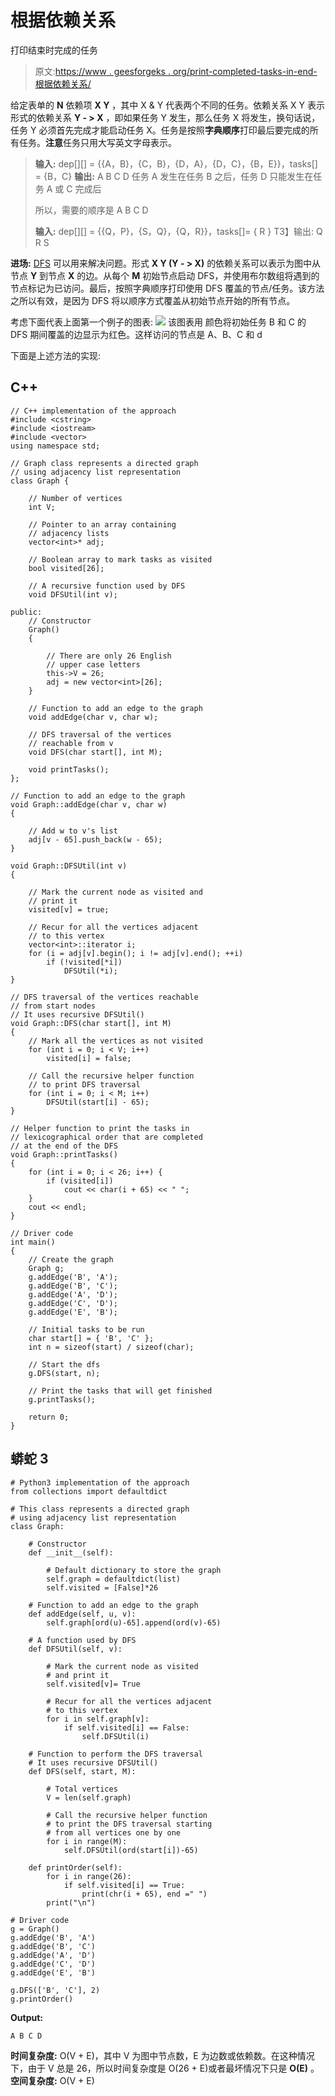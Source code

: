 # 根据依赖关系

打印结束时完成的任务

> 原文:[https://www . geesforgeks . org/print-completed-tasks-in-end-根据依赖关系/](https://www.geeksforgeeks.org/print-completed-tasks-at-end-according-to-dependencies/)

给定表单的 **N** 依赖项 **X Y** ，其中 X & Y 代表两个不同的任务。依赖关系 X Y 表示形式的依赖关系 **Y - > X** ，即如果任务 Y 发生，那么任务 X 将发生，换句话说，任务 Y 必须首先完成才能启动任务 X。任务是按照**字典顺序**打印最后要完成的所有任务。**注意**任务只用大写英文字母表示。

> **输入:** dep[][] = {{A，B}，{C，B}，{D，A}，{D，C}，{B，E}}，tasks[] = {B，C}
> **输出:** A B C D
> 任务 A 发生在任务 B 之后，任务 D 只能发生在任务 A 或 C 完成后
> 
> 所以，需要的顺序是 A B C D
> 
> **输入:** dep[][] = {{Q，P}，{S，Q}，{Q，R}}，tasks[]= { R }
> T3】输出: Q R S

**进场:** [DFS](https://www.geeksforgeeks.org/depth-first-search-or-dfs-for-a-graph/) 可以用来解决问题。形式 **X Y (Y - > X)** 的依赖关系可以表示为图中从节点 **Y** 到节点 **X** 的边。从每个 **M** 初始节点启动 DFS，并使用布尔数组将遇到的节点标记为已访问。最后，按照字典顺序打印使用 DFS 覆盖的节点/任务。该方法之所以有效，是因为 DFS 将以顺序方式覆盖从初始节点开始的所有节点。

考虑下面代表上面第一个例子的图表:
![](img/df8b873a593a2cf1e0f6c80f2e28ec2c.png)
该图表用
颜色将初始任务 B 和 C 的 DFS 期间覆盖的边显示为红色。这样访问的节点是 A、B、C 和 d

下面是上述方法的实现:

## C++

```
// C++ implementation of the approach
#include <cstring>
#include <iostream>
#include <vector>
using namespace std;

// Graph class represents a directed graph
// using adjacency list representation
class Graph {

    // Number of vertices
    int V;

    // Pointer to an array containing
    // adjacency lists
    vector<int>* adj;

    // Boolean array to mark tasks as visited
    bool visited[26];

    // A recursive function used by DFS
    void DFSUtil(int v);

public:
    // Constructor
    Graph()
    {

        // There are only 26 English
        // upper case letters
        this->V = 26;
        adj = new vector<int>[26];
    }

    // Function to add an edge to the graph
    void addEdge(char v, char w);

    // DFS traversal of the vertices
    // reachable from v
    void DFS(char start[], int M);

    void printTasks();
};

// Function to add an edge to the graph
void Graph::addEdge(char v, char w)
{

    // Add w to v's list
    adj[v - 65].push_back(w - 65);
}

void Graph::DFSUtil(int v)
{

    // Mark the current node as visited and
    // print it
    visited[v] = true;

    // Recur for all the vertices adjacent
    // to this vertex
    vector<int>::iterator i;
    for (i = adj[v].begin(); i != adj[v].end(); ++i)
        if (!visited[*i])
            DFSUtil(*i);
}

// DFS traversal of the vertices reachable
// from start nodes
// It uses recursive DFSUtil()
void Graph::DFS(char start[], int M)
{
    // Mark all the vertices as not visited
    for (int i = 0; i < V; i++)
        visited[i] = false;

    // Call the recursive helper function
    // to print DFS traversal
    for (int i = 0; i < M; i++)
        DFSUtil(start[i] - 65);
}

// Helper function to print the tasks in
// lexicographical order that are completed
// at the end of the DFS
void Graph::printTasks()
{
    for (int i = 0; i < 26; i++) {
        if (visited[i])
            cout << char(i + 65) << " ";
    }
    cout << endl;
}

// Driver code
int main()
{
    // Create the graph
    Graph g;
    g.addEdge('B', 'A');
    g.addEdge('B', 'C');
    g.addEdge('A', 'D');
    g.addEdge('C', 'D');
    g.addEdge('E', 'B');

    // Initial tasks to be run
    char start[] = { 'B', 'C' };
    int n = sizeof(start) / sizeof(char);

    // Start the dfs
    g.DFS(start, n);

    // Print the tasks that will get finished
    g.printTasks();

    return 0;
}
```

## 蟒蛇 3

```
# Python3 implementation of the approach
from collections import defaultdict 

# This class represents a directed graph 
# using adjacency list representation 
class Graph: 

    # Constructor 
    def __init__(self): 

        # Default dictionary to store the graph 
        self.graph = defaultdict(list) 
        self.visited = [False]*26

    # Function to add an edge to the graph 
    def addEdge(self, u, v): 
        self.graph[ord(u)-65].append(ord(v)-65) 

    # A function used by DFS 
    def DFSUtil(self, v): 

        # Mark the current node as visited 
        # and print it 
        self.visited[v]= True

        # Recur for all the vertices adjacent 
        # to this vertex 
        for i in self.graph[v]: 
            if self.visited[i] == False: 
                self.DFSUtil(i) 

    # Function to perform the DFS traversal 
    # It uses recursive DFSUtil() 
    def DFS(self, start, M): 

        # Total vertices 
        V = len(self.graph)

        # Call the recursive helper function 
        # to print the DFS traversal starting 
        # from all vertices one by one 
        for i in range(M):
            self.DFSUtil(ord(start[i])-65) 

    def printOrder(self):
        for i in range(26):
            if self.visited[i] == True:
                print(chr(i + 65), end =" ")
        print("\n")

# Driver code 
g = Graph() 
g.addEdge('B', 'A') 
g.addEdge('B', 'C') 
g.addEdge('A', 'D') 
g.addEdge('C', 'D') 
g.addEdge('E', 'B') 

g.DFS(['B', 'C'], 2) 
g.printOrder()
```

**Output:**

```
A B C D

```

**时间复杂度:** O(V + E)，其中 V 为图中节点数，E 为边数或依赖数。在这种情况下，由于 V 总是 26，所以时间复杂度是 O(26 + E)或者最坏情况下只是 **O(E)** 。
**空间复杂度:** O(V + E)